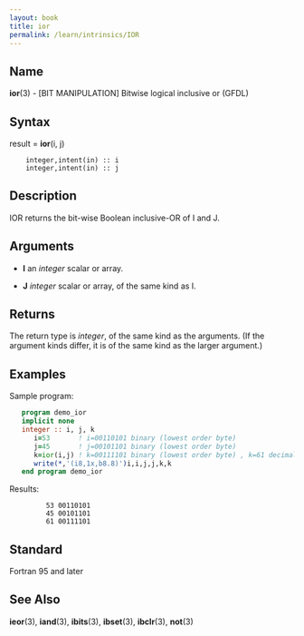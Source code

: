 ```yaml
---
layout: book
title: ior
permalink: /learn/intrinsics/IOR
---
```

## __Name__

__ior__(3) - \[BIT MANIPULATION\] Bitwise logical inclusive or
(GFDL)

## __Syntax__

result = __ior__(i, j)

```
    integer,intent(in) :: i
    integer,intent(in) :: j
```

## __Description__

IOR returns the bit-wise Boolean inclusive-OR of I and J.

## __Arguments__

  - __I__
    an _integer_ scalar or array.

  - __J__
    _integer_ scalar or array, of the same kind as I.

## __Returns__

The return type is _integer_, of the same kind as the arguments. (If the
argument kinds differ, it is of the same kind as the larger argument.)

## __Examples__

Sample program:

```fortran
   program demo_ior
   implicit none
   integer :: i, j, k
      i=53       ! i=00110101 binary (lowest order byte)
      j=45       ! j=00101101 binary (lowest order byte)
      k=ior(i,j) ! k=00111101 binary (lowest order byte) , k=61 decimal
      write(*,'(i8,1x,b8.8)')i,i,j,j,k,k
   end program demo_ior
```

Results:

```
         53 00110101
         45 00101101
         61 00111101
```

## __Standard__

Fortran 95 and later

## __See Also__

__ieor__(3), __iand__(3), __ibits__(3), __ibset__(3), __ibclr__(3),
__not__(3)
